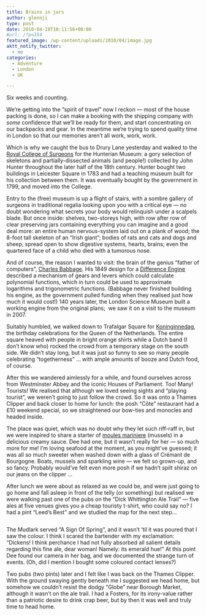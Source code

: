 ```yaml
---
title: Brains in jars
author: glennji
type: post
date: 2010-04-18T10:11:56+00:00
#url: /?p=354
featured_image: /wp-content/uploads/2010/04/image.jpg
aktt_notify_twitter:
  - no
categories:
  - Adventure
  - London
  - UK

---
```

Six weeks and counting.

We&#8217;re getting into the &#8220;spirit of travel&#8221; now I reckon — most of the house packing is done, so I can make a booking with the shipping company with _some_ confidence that we&#8217;ll be ready for them, and start concentrating on our backpacks and gear. In the meantime we&#8217;re trying to spend quality time in London so that our memories aren&#8217;t all work, work, work.

Which is why we caught the bus to Drury Lane yesterday and walked to the [Royal College of Surgeons][1] for the Hunterian Museum: a gory selection of skeletons and partially-dissected animals (and people!) collected by John Hunter throughout the later half of the 18th century. Hunter bought two buildings in Leicester Square in 1783 and had a teaching museum built for his collection between them. It was eventually bought by the government in 1799, and moved into the College.

Entry to the (free) museum is up a flight of stairs, with a sombre gallery of surgeons in traditional regalia looking upon you with a critical eye — no doubt wondering what secrets your body would relinquish under a scalpels blade. But once inside: shelves, two-storeys high, with row after row of clear preserving jars containing everything you can imagine and a good deal more: an entire human nervous-system laid out on a plank of wood; the 8-foot tall skeleton of an &#8220;Irish giant&#8221;; bodies of rats and cats and dogs and sheep, spread open to show digestive systems, hearts, brains; even the quartered face of a child who died with a tumorous nose.

And of course, the reason I wanted to visit: the brain of the genius &#8220;father of computers&#8221;, [Charles Babbage][2]. His 1849 design for a [Difference Engine][3] described a mechanism of gears and levers which could calculate polynomial functions, which in turn could be used to approximate logarithms and trigonometric functions. (Babbage never finished building his engine, as the government pulled funding when they realised just how much it would cost!) 140 years later, the London Science Museum built a working engine from the original plans;&nbsp; we saw it on a visit to the museum in 2007.

Suitably humbled, we walked down to Trafalgar Square for [Koninginnedag][4], the birthday celebrations for the Queen of the Netherlands. The entire square heaved with people in bright orange shirts while a Dutch band (I don&#8217;t know who) rocked the crowd from a temporary stage on the south side. We didn&#8217;t stay long, but it was just so funny to see so many people celebrating &#8220;togetherness&#8221; &#8230; with ample amounts of booze and Dutch food, of course.

After this we wandered aimlessly for a while, and found ourselves across from Westminster Abbey and the iconic Houses of Parliament. Too! Many! Tourists! We realised that although we loved seeing sights and &#8220;playing tourist&#8221;, we weren&#8217;t going to just follow the crowd. So it was onto a Thames Clipper and back closer to home for lunch: the posh &#8220;Côte&#8221; restaurant had a £10 weekend special, so we straightened our bow-ties and monocles and headed inside.

The place was quiet, which was no doubt why they let such riff-raff in, but we were inspired to share a starter of [moules mariniere][5] (mussels) in a delicious creamy sauce. Dee had one, but it wasn&#8217;t really for her &#8212; so much more for me! I&#8217;m loving seafood at the moment, as you might&#8217;ve guessed; it was all so much sweeter when washed down with a glass of Crémant de Bourgogne. Boats, mussels and sparkling wine &#8212; we felt so grown-up, and so fancy. Probably would&#8217;ve felt even more posh if we hadn&#8217;t spilt shiraz on our jeans on the clipper &#8230;

After lunch we were about as relaxed as we could be, and were just going to go home and fall asleep in front of the telly (or something) but realised we were walking past one of the pubs on the &#8220;Dick Whittington Ale Trail&#8221; &#8212; five ales at five venues gives you a cheap touristy t-shirt, who could say no? I had a pint &#8220;Leed&#8217;s Best&#8221; and we studied the map for the next step&#8230;<figure class="wp-block-image">

<img src="/wp-content/uploads/2019/01/4530611842_4bf542490d_b-768x1024.jpg" alt="" class="wp-image-16854" srcset="/wp-content/uploads/2019/01/4530611842_4bf542490d_b.jpg 768w, /wp-content/uploads/2019/01/4530611842_4bf542490d_b-225x300.jpg 225w" sizes="(max-width: 768px) 100vw, 768px" /></figure> 

The Mudlark served &#8220;A Sign Of Spring&#8221;, and it wasn&#8217;t &#8217;til it was poured that I saw the colour. I think I scared the bartender with my exclamation: &#8220;Dickens! I think perchance I had not fully absorbed all salient details regarding this fine ale, dear woman! Namely: its emerald hue!&#8221; At this point Dee found our camera in her bag, and we documented the strange turn of events. (Oh, did I mention I bought some coloured contact lenses?)

Two pubs (two pints) later and I felt like I was back on the Thames Clipper. With the ground swaying gently beneath me I suggested we head home, but somehow we couldn&#8217;t resist the dodgy &#8220;Globe&#8221; near Borough Market, although it wasn&#8217;t on the ale trail. I had a Fosters, for its irony-value rather than a patriotic desire to drink crap beer, but by then it was well and truly time to head home.

 [1]: http://www.rcseng.ac.uk/ "RCS Website"
 [2]: http://en.wikipedia.org/wiki/Charles_Babbage "Wikipedia article"
 [3]: http://en.wikipedia.org/wiki/Difference_engine "Wikipedia article"
 [4]: http://en.wikipedia.org/wiki/Koninginnedag "Wikipedia article"
 [5]: http://www.bbc.co.uk/food/recipes/database/moulesmarinierewithc_71787.shtml "Recipe"
